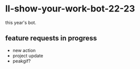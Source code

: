 # ll-show-your-work-bot-22-23

this year's bot.

## feature requests in progress

- new action
- project update
- peakgif?
